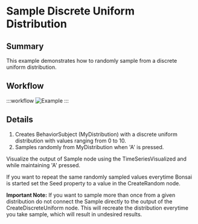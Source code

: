 # Sample Discrete Uniform Distribution

## Summary
This example demonstrates how to randomly sample from a discrete uniform distribution.

## Workflow

:::workflow
![Example](~/workflows//BonsaiExamples/Numeric.Distributions/SampleDiscreteUniformDistribution/SampleDiscreteUniformDistribution.bonsai)
:::

## Details
1. Creates BehaviorSubject (MyDistribution) with a discrete uniform distribution with values ranging from 0 to 10.
2. Samples randomly from MyDistribution when 'A' is pressed.

Visualize the output of Sample node using the TimeSeriesVisualized and while maintaining 'A' pressed.

If you want to repeat the same randomly sampled values everytime Bonsai is started set the Seed property to a value in the CreateRandom node.

**Important Note:** If you want to sample more than once from a given distribution do not connect the Sample directly to the output of the CreateDiscreteUniform node. This will recreate the distribution everytime you take sample, which will result in undesired results.
